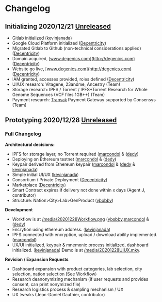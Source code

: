 # Changelog

## Initializing 2020/12/21 [Unreleased](https://github.com/Degenics)

- Gitlab initialized ([kevinjanada](http://github.com/kevinjanada))
- Google Cloud Platform initialized ([Decentricity](http://github.com/Decentricity))
- Migrated Gitlab to Github (non-technical considerations applied) ([Decentricity](http://github.com/Decentricity))
- Domain acquired, [www.degenics.com](http://degenics.com) ([Decentricity](http://github.com/Decentricity))
- Website go live, [www.degenics.com](http://degenics.com) ([Decentricity](http://github.com/Decentricity))
- IAM granted, accesses provided, roles defined ([Decentricity](http://github.com/Decentricity))
- UI/UX research: Vitagene, 23andme, Ancestry (Team)
- Storage research: IPFS / Torrent / IPFS+Torrent Research for Whole Genome Sequences (VCF files 1GB++) (Team)
- Payment research: [Transak](http://transak.com) Payment Gateway supported by Consensys (Team)

## Prototyping 2020/12/28 [Unreleased](https://github.com/Degenics)

### Full Changelog

**Architectural decisions:**

- IPFS for storage layer, no Torrent required ([marcondol](http://github.com/marcondol) & ([dedy](http://github.com/aloisius82))
- Deploying on Ethereum testnet ([marcondol](http://github.com/marcondol) & ([dedy](http://github.com/aloisius82))
- Keypair derived from Ethereum keypair ([marcondol](http://github.com/marcondol) & ([dedy](http://github.com/aloisius82) & [kevinjanada](https://github.com/kevinjanada))
- Simple initial UI/UX ([kevinjanada](https://github.com/kevinjanada))
- Consortium / Private Deployment ([Decentricity](http://github.com/Decentricity))
- Marketplace ([Decentricity](http://github.com/Decentricity))
- Smart Contract expires if delivery not done within x days (Agent J, contributor)
- Structure: Nation>City>Lab>GenProduct ([ybobby](http://github.com/ybobby))

**Development**

- Workflow is at [/media/20201228Workflow.png](https://github.com/Degenics/degenics-public/blob/main/media/20201228Workflow.png) ([ybobby](http://github.com/ybobby),[marcondol](http://github.com/marcondol) & ([dedy](http://github.com/aloisius82))
- Encrytion using ethereum address. ([kevinjanada](https://github.com/kevinjanada))
- IPFS connected with encryption, upload / download ability implemented. ([marcondol](http://github.com/marcondol)) 
- UX/UI initialized, keypair & mnemonic process initialized, dashboard initialized. ([kevinjanada](https://github.com/kevinjanada)) Demo is at [/media/20201228UIUX.mkv](https://github.com/Degenics/degenics-public/blob/main/media/20201228UIUX.mkv).

**Revision / Expansion Requests**

- Dashboard expansion with product categories, lab selection, city selection, nation selection (See Workflow)
- Research deanonymizing mechanism (if user requests and provides consent, can print nonymized file)
- Research logistics process & sampling mechanism / UX
- UX tweaks (Jean-Daniel Gauthier, contributor)
